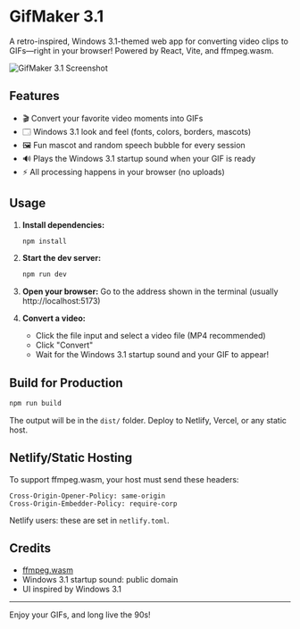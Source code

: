 # GifMaker 3.1

A retro-inspired, Windows 3.1-themed web app for converting video clips to GIFs—right in your browser! Powered by React, Vite, and ffmpeg.wasm.

![GifMaker 3.1 Screenshot](./public/screenshot.png)

## Features
- 🎬 Convert your favorite video moments into GIFs
- 🗔 Windows 3.1 look and feel (fonts, colors, borders, mascots)
- 🖼️ Fun mascot and random speech bubble for every session
- 🔊 Plays the Windows 3.1 startup sound when your GIF is ready
- ⚡️ All processing happens in your browser (no uploads)

## Usage
1. **Install dependencies:**
   ```bash
   npm install
   ```
2. **Start the dev server:**
   ```bash
   npm run dev
   ```
3. **Open your browser:**
   Go to the address shown in the terminal (usually http://localhost:5173)

4. **Convert a video:**
   - Click the file input and select a video file (MP4 recommended)
   - Click "Convert"
   - Wait for the Windows 3.1 startup sound and your GIF to appear!

## Build for Production
```bash
npm run build
```
The output will be in the `dist/` folder. Deploy to Netlify, Vercel, or any static host.

## Netlify/Static Hosting
To support ffmpeg.wasm, your host must send these headers:
```
Cross-Origin-Opener-Policy: same-origin
Cross-Origin-Embedder-Policy: require-corp
```
Netlify users: these are set in `netlify.toml`.

## Credits
- [ffmpeg.wasm](https://github.com/ffmpegwasm/ffmpeg.wasm)
- Windows 3.1 startup sound: public domain
- UI inspired by Windows 3.1

---
Enjoy your GIFs, and long live the 90s!
